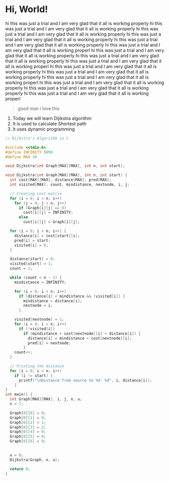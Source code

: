 # Hi, World!

hi this was just a trial and I am very glad that it all is working properly hi this was just a trial and I am very glad that it all is working properly hi this was just a trial and I am very glad that it all is working properly hi this was just a trial and I am very glad that it all is working properly hi this was just a trial and I am very glad that it all is working properly hi this was just a trial and I am very glad that it all is working properl hi this was just a trial and I am very glad that it all is working properly hi this was just a trial and I am very glad that it all is working properly hi this was just a trial and I am very glad that it all is working properl hi this was just a trial and I am very glad that it all is working properly hi this was just a trial and I am very glad that it all is working properly hi this was just a trial and I am very glad that it all is working properl hi this was just a trial and I am very glad that it all is working properly hi this was just a trial and I am very glad that it all is working properly hi this was just a trial and I am very glad that it all is working properl

> good man
> i love this

1. Today we will learn Dijikstra algorithm
2. It is used to calculate Shortest path
3. It uses dynamic programming


```C
// Dijkstra's Algorithm in C

#include <stdio.h>
#define INFINITY 9999
#define MAX 10

void Dijkstra(int Graph[MAX][MAX], int n, int start);

void Dijkstra(int Graph[MAX][MAX], int n, int start) {
  int cost[MAX][MAX], distance[MAX], pred[MAX];
  int visited[MAX], count, mindistance, nextnode, i, j;

  // Creating cost matrix
  for (i = 0; i < n; i++)
    for (j = 0; j < n; j++)
      if (Graph[i][j] == 0)
        cost[i][j] = INFINITY;
      else
        cost[i][j] = Graph[i][j];

  for (i = 0; i < n; i++) {
    distance[i] = cost[start][i];
    pred[i] = start;
    visited[i] = 0;
  }

  distance[start] = 0;
  visited[start] = 1;
  count = 1;

  while (count < n - 1) {
    mindistance = INFINITY;

    for (i = 0; i < n; i++)
      if (distance[i] < mindistance && !visited[i]) {
        mindistance = distance[i];
        nextnode = i;
      }

    visited[nextnode] = 1;
    for (i = 0; i < n; i++)
      if (!visited[i])
        if (mindistance + cost[nextnode][i] < distance[i]) {
          distance[i] = mindistance + cost[nextnode][i];
          pred[i] = nextnode;
        }
    count++;
  }

  // Printing the distance
  for (i = 0; i < n; i++)
    if (i != start) {
      printf("\nDistance from source to %d: %d", i, distance[i]);
    }
}
int main() {
  int Graph[MAX][MAX], i, j, n, u;
  n = 7;

  Graph[0][0] = 0;
  Graph[0][1] = 0;
  Graph[0][2] = 1;
  Graph[0][3] = 2;
  Graph[0][4] = 0;
  Graph[0][5] = 0;
  Graph[0][6] = 0;

  
  u = 0;
  Dijkstra(Graph, n, u);

  return 0;
}
```